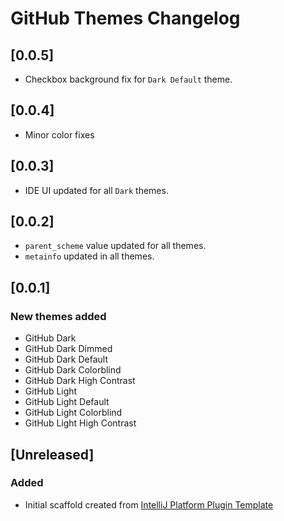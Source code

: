 <!-- Keep a Changelog guide -> https://keepachangelog.com -->

# GitHub Themes Changelog
## [0.0.5]
- Checkbox background fix for `Dark Default` theme.
## [0.0.4]
- Minor color fixes
## [0.0.3]
- IDE UI updated for all `Dark` themes. 

## [0.0.2]

- `parent_scheme` value updated for all  themes.
- `metainfo` updated in all themes.

## [0.0.1]

### New themes added
- GitHub Dark
- GitHub Dark Dimmed
- GitHub Dark Default
- GitHub Dark Colorblind
- GitHub Dark High Contrast
- GitHub Light
- GitHub Light Default
- GitHub Light Colorblind
- GitHub Light High Contrast

## [Unreleased]
### Added
- Initial scaffold created from [IntelliJ Platform Plugin Template](https://github.com/JetBrains/intellij-platform-plugin-template)
